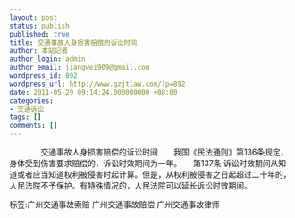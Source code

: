 ```yaml
---
layout: post
status: publish
published: true
title: 交通事故人身损害赔偿的诉讼时间
author: 本站记者
author_login: admin
author_email: jiangwei909@gmail.com
wordpress_id: 892
wordpress_url: http://www.gzjtlaw.com/?p=892
date: 2011-05-29 09:14:24.000000000 +08:00
categories:
- 交通诉讼
tags: []
comments: []
---
```

　　　　交通事故人身损害赔偿的诉讼时间　　我国《民法通则》第136条规定，身体受到伤害要求赔偿的，诉讼时效期间为一年。　　第137条 诉讼时效期间从知道或者应当知道权利被侵害时起计算。但是，从权利被侵害之日起超过二十年的，人民法院不予保护。有特殊情况的，人民法院可以延长诉讼时效期间。　　标签:广州交通事故索赔 广州交通事故赔偿 广州交通事故律师
